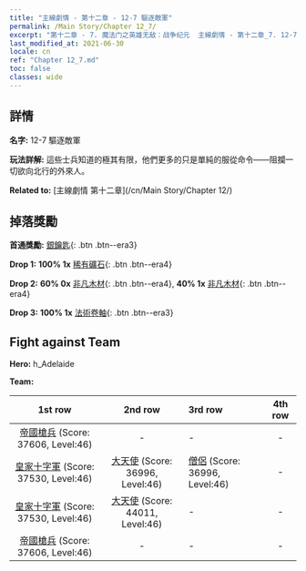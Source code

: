 ```yaml
---
title: "主線劇情 - 第十二章 - 12-7 驅逐敵軍"
permalink: /Main Story/Chapter 12_7/
excerpt: "第十二章 - 7. 魔法门之英雄无敌：战争纪元  主線劇情 - 第十二章_7. 12-7 驅逐敵軍"
last_modified_at: 2021-06-30
locale: cn
ref: "Chapter 12_7.md"
toc: false
classes: wide
---
```


## 詳情

 **名字:** 12-7 驅逐敵軍

 **玩法詳解:** 這些士兵知道的極其有限，他們更多的只是單純的服從命令——阻攔一切欲向北行的外來人。

 **Related to:** [主線劇情 第十二章](/cn/Main Story/Chapter 12/)

## 掉落獎勵

 **首通獎勵:** [銀鑰匙](/cn/Items/con_693/){: .btn .btn--era3}

 **Drop 1:** **100% 1x** [稀有礦石](/cn/Items/mat_40/){: .btn .btn--era4}

 **Drop 2:** **60% 0x** [非凡木材](/cn/Items/mat_34/){: .btn .btn--era4}, **40% 1x** [非凡木材](/cn/Items/mat_34/){: .btn .btn--era4}

 **Drop 3:** **100% 1x** [法術卷軸](/cn/Items/con_694/){: .btn .btn--era3}


## Fight against Team
 **Hero:** h_Adelaide

 **Team:**


  | 1st row | 2nd row | 3rd row | 4th row |
  |:----:|:----:|:----|:----:|
  | [帝國槍兵](/cn/units/Pikeman/) (Score: 37606, Level:46)  | - | - | - |
  | [皇家十字軍](/cn/units/Swordsman/) (Score: 37530, Level:46)  | [大天使](/cn/units/Angel/) (Score: 36996, Level:46)  | [僧侶](/cn/units/Monk/) (Score: 36996, Level:46)  | - |
  | [皇家十字軍](/cn/units/Swordsman/) (Score: 37530, Level:46)  | [大天使](/cn/units/Angel/) (Score: 44011, Level:46)  | - | - |
  | [帝國槍兵](/cn/units/Pikeman/) (Score: 37606, Level:46)  | - | - | - |


